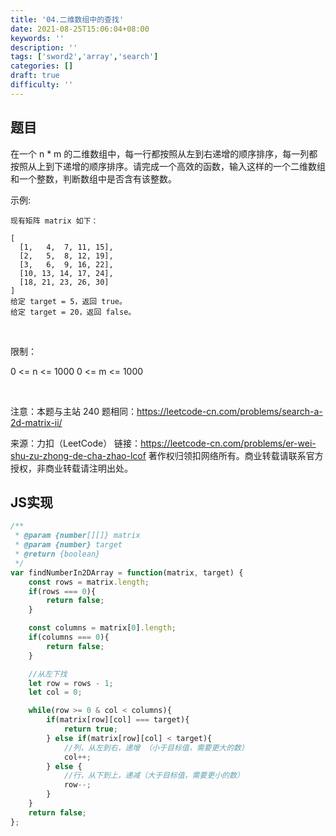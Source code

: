 ```yaml
---
title: '04.二维数组中的查找'
date: 2021-08-25T15:06:04+08:00
keywords: ''
description: ''
tags: ['sword2','array','search']
categories: []
draft: true
difficulty: ''
---
```


## 题目

在一个 n * m 的二维数组中，每一行都按照从左到右递增的顺序排序，每一列都按照从上到下递增的顺序排序。请完成一个高效的函数，输入这样的一个二维数组和一个整数，判断数组中是否含有该整数。

示例:

```
现有矩阵 matrix 如下：

[
  [1,   4,  7, 11, 15],
  [2,   5,  8, 12, 19],
  [3,   6,  9, 16, 22],
  [10, 13, 14, 17, 24],
  [18, 21, 23, 26, 30]
]
给定 target = 5，返回 true。
给定 target = 20，返回 false。
```
 

限制：

0 <= n <= 1000
0 <= m <= 1000

 

注意：本题与主站 240 题相同：https://leetcode-cn.com/problems/search-a-2d-matrix-ii/

来源：力扣（LeetCode）
链接：https://leetcode-cn.com/problems/er-wei-shu-zu-zhong-de-cha-zhao-lcof
著作权归领扣网络所有。商业转载请联系官方授权，非商业转载请注明出处。


## JS实现 

```javascript
/**
 * @param {number[][]} matrix
 * @param {number} target
 * @return {boolean}
 */
var findNumberIn2DArray = function(matrix, target) {
	const rows = matrix.length;
	if(rows === 0){
		return false;
	}

	const columns = matrix[0].length;
	if(columns === 0){
		return false;
	}

	//从左下找
	let row = rows - 1;
	let col = 0;

	while(row >= 0 & col < columns){
		if(matrix[row][col] === target){
			return true;
		} else if(matrix[row][col] < target){
			//列，从左到右，递增 （小于目标值，需要更大的数）
			col++;
		} else {
			//行，从下到上，递减（大于目标值，需要更小的数）
			row--;
		}
	}
	return false;
};
```
